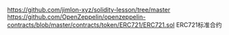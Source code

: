 https://github.com/jimlon-xyz/solidity-lesson/tree/master <br>
https://github.com/OpenZeppelin/openzeppelin-contracts/blob/master/contracts/token/ERC721/ERC721.sol  ERC721标准合约
